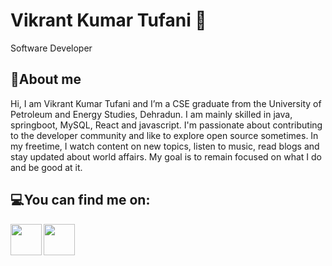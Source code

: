 # Vikrant Kumar Tufani 🙂

Software Developer

<!--![](https://github-readme-stats.vercel.app/api?username=VikrantTufani1999&show_icons=true&line_height=30)-->

## 🧐About me 

Hi, I am Vikrant Kumar Tufani and I’m a CSE graduate from the University of Petroleum and Energy Studies, Dehradun. I am mainly skilled in java, springboot, MySQL, React and javascript. I'm passionate about contributing to the developer community and like to explore open source sometimes. In my freetime, I watch content on new topics, listen to music, read blogs and stay updated about world affairs. My goal is to remain focused on what I do and be good at it.

<!--## ⚡Skills :desktop_computer: :keyboard:

* Java
* Spring
* MySQL & DBMS
* Javascript & React
* C++ 
* Azure / AWS
* Python
* HTML
* CSS -->

## 💻You can find me on:

<a href="https://www.linkedin.com/in/vikranttufani1999">
  <img align="left" width="50px" src="https://img.icons8.com/fluency/344/linkedin.png" />
</a>
<a href = "mailto: vikrant.tufani99@gmail.com">
  <img align="left" width="50px" src="https://img.icons8.com/color/344/gmail-new.png" />
</a>

<!--LinkedIn: *[Vikrant Tufani](https://www.linkedin.com/in/vikranttufani1999/)-->

<!--
Here are some ideas to get you started:

- 🔭 I’m currently working on ...
- 🌱 I’m currently learning ...
- 👯 I’m looking to collaborate on ...
- 🤔 I’m looking for help with ...
- 💬 Ask me about ...
- 📫 How to reach me:
# Links:

- 😄 Pronouns: ...
- ⚡ Fun fact: ...
-->
